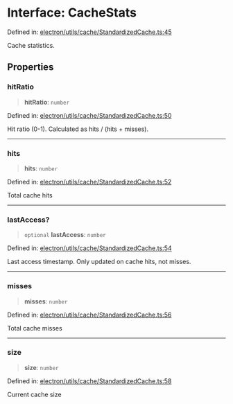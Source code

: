 # Interface: CacheStats

Defined in: [electron/utils/cache/StandardizedCache.ts:45](https://github.com/Nick2bad4u/Uptime-Watcher/blob/8a1973382d5fe14c52996ecda381894eb7ecd4a6/electron/utils/cache/StandardizedCache.ts#L45)

Cache statistics.

## Properties

### hitRatio

> **hitRatio**: `number`

Defined in: [electron/utils/cache/StandardizedCache.ts:50](https://github.com/Nick2bad4u/Uptime-Watcher/blob/8a1973382d5fe14c52996ecda381894eb7ecd4a6/electron/utils/cache/StandardizedCache.ts#L50)

Hit ratio (0-1).
Calculated as hits / (hits + misses).

***

### hits

> **hits**: `number`

Defined in: [electron/utils/cache/StandardizedCache.ts:52](https://github.com/Nick2bad4u/Uptime-Watcher/blob/8a1973382d5fe14c52996ecda381894eb7ecd4a6/electron/utils/cache/StandardizedCache.ts#L52)

Total cache hits

***

### lastAccess?

> `optional` **lastAccess**: `number`

Defined in: [electron/utils/cache/StandardizedCache.ts:54](https://github.com/Nick2bad4u/Uptime-Watcher/blob/8a1973382d5fe14c52996ecda381894eb7ecd4a6/electron/utils/cache/StandardizedCache.ts#L54)

Last access timestamp. Only updated on cache hits, not misses.

***

### misses

> **misses**: `number`

Defined in: [electron/utils/cache/StandardizedCache.ts:56](https://github.com/Nick2bad4u/Uptime-Watcher/blob/8a1973382d5fe14c52996ecda381894eb7ecd4a6/electron/utils/cache/StandardizedCache.ts#L56)

Total cache misses

***

### size

> **size**: `number`

Defined in: [electron/utils/cache/StandardizedCache.ts:58](https://github.com/Nick2bad4u/Uptime-Watcher/blob/8a1973382d5fe14c52996ecda381894eb7ecd4a6/electron/utils/cache/StandardizedCache.ts#L58)

Current cache size
